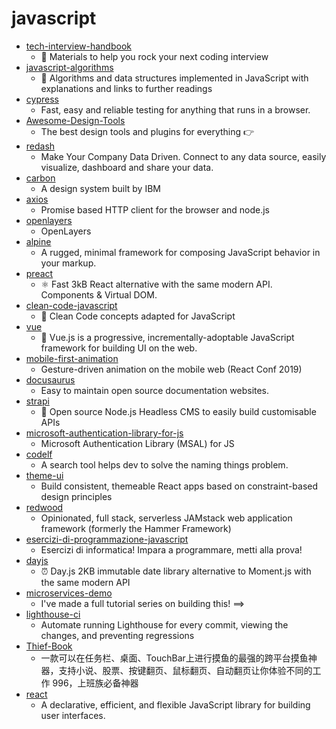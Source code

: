 # javascript
- [tech-interview-handbook](https://github.com/yangshun/tech-interview-handbook)
  - 💯 Materials to help you rock your next coding interview
- [javascript-algorithms](https://github.com/trekhleb/javascript-algorithms)
  - 📝 Algorithms and data structures implemented in JavaScript with explanations and links to further readings
- [cypress](https://github.com/cypress-io/cypress)
  - Fast, easy and reliable testing for anything that runs in a browser.
- [Awesome-Design-Tools](https://github.com/LisaDziuba/Awesome-Design-Tools)
  - The best design tools and plugins for everything 👉
- [redash](https://github.com/getredash/redash)
  - Make Your Company Data Driven. Connect to any data source, easily visualize, dashboard and share your data.
- [carbon](https://github.com/carbon-design-system/carbon)
  - A design system built by IBM
- [axios](https://github.com/axios/axios)
  - Promise based HTTP client for the browser and node.js
- [openlayers](https://github.com/openlayers/openlayers)
  - OpenLayers
- [alpine](https://github.com/alpinejs/alpine)
  - A rugged, minimal framework for composing JavaScript behavior in your markup.
- [preact](https://github.com/preactjs/preact)
  - ⚛️ Fast 3kB React alternative with the same modern API. Components & Virtual DOM.
- [clean-code-javascript](https://github.com/ryanmcdermott/clean-code-javascript)
  - 🛁 Clean Code concepts adapted for JavaScript
- [vue](https://github.com/vuejs/vue)
  - 🖖 Vue.js is a progressive, incrementally-adoptable JavaScript framework for building UI on the web.
- [mobile-first-animation](https://github.com/aholachek/mobile-first-animation)
  - Gesture-driven animation on the mobile web (React Conf 2019)
- [docusaurus](https://github.com/facebook/docusaurus)
  - Easy to maintain open source documentation websites.
- [strapi](https://github.com/strapi/strapi)
  - 🚀 Open source Node.js Headless CMS to easily build customisable APIs
- [microsoft-authentication-library-for-js](https://github.com/AzureAD/microsoft-authentication-library-for-js)
  - Microsoft Authentication Library (MSAL) for JS
- [codelf](https://github.com/unbug/codelf)
  - A search tool helps dev to solve the naming things problem.
- [theme-ui](https://github.com/system-ui/theme-ui)
  - Build consistent, themeable React apps based on constraint-based design principles
- [redwood](https://github.com/redwoodjs/redwood)
  - Opinionated, full stack, serverless JAMstack web application framework (formerly the Hammer Framework)
- [esercizi-di-programmazione-javascript](https://github.com/AlbertoOlla/esercizi-di-programmazione-javascript)
  - Esercizi di informatica! Impara a programmare, metti alla prova!
- [dayjs](https://github.com/iamkun/dayjs)
  - ⏰ Day.js 2KB immutable date library alternative to Moment.js with the same modern API
- [microservices-demo](https://github.com/lucaschen/microservices-demo)
  - I've made a full tutorial series on building this! ==>
- [lighthouse-ci](https://github.com/GoogleChrome/lighthouse-ci)
  - Automate running Lighthouse for every commit, viewing the changes, and preventing regressions
- [Thief-Book](https://github.com/cteamx/Thief-Book)
  - 一款可以在任务栏、桌面、TouchBar上进行摸鱼的最强的跨平台摸鱼神器，支持小说、股票、按键翻页、鼠标翻页、自动翻页让你体验不同的工作 996，上班族必备神器
- [react](https://github.com/facebook/react)
  - A declarative, efficient, and flexible JavaScript library for building user interfaces.
